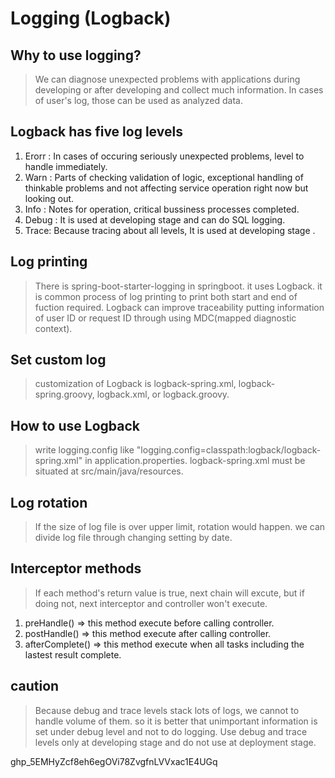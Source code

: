 # Logging (Logback)

## Why to use logging?
> We can diagnose unexpected problems with applications during developing or after developing and collect much information.
In cases of user's log, those can be used as analyzed data.

## Logback has five log levels
1. Erorr : In cases of occuring seriously unexpected problems, level to handle immediately.
2. Warn : Parts of checking validation of logic, exceptional handling of thinkable problems and not affecting service operation right now but looking out. 
3. Info : Notes for operation, critical bussiness processes completed.
4. Debug : It is used at developing stage and can do SQL logging.
5. Trace: Because tracing about all levels, It is used at developing stage .

## Log printing
> There is spring-boot-starter-logging in springboot. it uses Logback. it is common process of log printing to print both start and end of fuction required. Logback can improve traceability putting information of user ID or request ID through using MDC(mapped diagnostic context).

## Set custom log
> customization of Logback is logback-spring.xml, logback-spring.groovy, logback.xml, or logback.groovy.

## How to use Logback
> write logging.config like "logging.config=classpath:logback/logback-spring.xml" in application.properties. logback-spring.xml must be situated at src/main/java/resources.

## Log rotation
> If the size of log file is over upper limit, rotation would happen. we can divide log file through changing setting by date.

## Interceptor methods
> If each method's return value is true, next chain will excute, but if doing not, next interceptor and controller won't execute.  
1. preHandle() => this method execute before calling controller.
2. postHandle() => this method execute after calling controller.
3. afterComplete() => this method execute when all tasks including the lastest result complete. 

## caution
> Because debug and trace levels stack lots of logs, we cannot to handle volume of them. so it is better that unimportant information is set under debug level and not to do logging.
Use debug and trace levels only at developing stage and do not use at deployment stage.

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